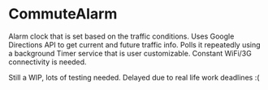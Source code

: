 # CommuteAlarm
Alarm clock that is set based on the traffic conditions. Uses Google Directions API to get current and future traffic info. Polls it repeatedly using a background Timer service that is user customizable. Constant WiFi/3G connectivity is needed.

Still a WIP, lots of testing needed. Delayed due to real life work deadlines :(
